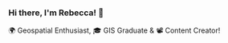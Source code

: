 ### Hi there, I'm Rebecca! 👋  
🌍 Geospatial Enthusiast, 🎓 GIS Graduate & 📽️ Content Creator!


















